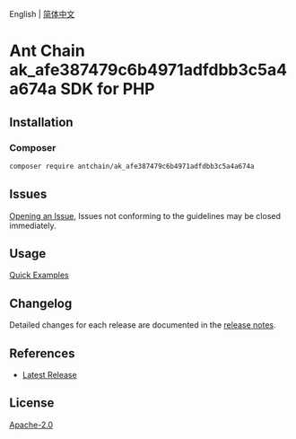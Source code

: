 English | [简体中文](README-CN.md)

# Ant Chain ak_afe387479c6b4971adfdbb3c5a4a674a SDK for PHP

## Installation

### Composer

```bash
composer require antchain/ak_afe387479c6b4971adfdbb3c5a4a674a
```

## Issues

[Opening an Issue](https://github.com/alipay/antchain-openapi-prod-sdk/issues/new), Issues not conforming to the guidelines may be closed immediately.

## Usage

[Quick Examples](https://github.com/alipay/antchain-openapi-prod-sdk/blob/master/docs/0-Examples-EN.md#quick-examples)

## Changelog

Detailed changes for each release are documented in the [release notes](./ChangeLog.txt).

## References

* [Latest Release](https://github.com/antchain-openapi-sdk-php)

## License

[Apache-2.0](http://www.apache.org/licenses/LICENSE-2.0)
